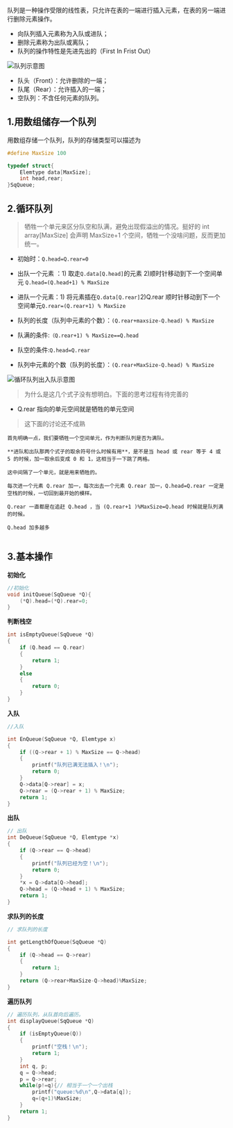 
队列是一种操作受限的线性表，只允许在表的一端进行插入元素，在表的另一端进行删除元素操作。

- 向队列插入元素称为入队或进队；
- 删除元素称为出队或离队；
- 队列的操作特性是先进先出的（First In Frist Out）

![队列示意图](https://images-1302683597.cos.ap-nanjing.myqcloud.com/images/StudyNotes/Algorithm/images_20220327203458.png)

- 队头（Front）：允许删除的一端；
- 队尾（Rear）：允许插入的一端；
- 空队列：不含任何元素的队列。

## 1.用数组储存一个队列

用数组存储一个队列，队列的存储类型可以描述为

```c
#define MaxSize 100

typedef struct{
    Elemtype data[MaxSize];
    int head,rear;
}SqQueue;
```

## 2.循环队列

> 牺牲一个单元来区分队空和队满，避免出现假溢出的情况。挺好的 int array[MaxSize] 会声明 MaxSize+1 个空间，牺牲一个没啥问题，反而更加统一。

- 初始时：`Q.head=Q.rear=0`

- 出队一个元素 ：1) 取走`Q.data[Q.head]`的元素 2)顺时针移动到下一个空间单元 `Q.head=(Q.head+1) % MaxSize`

- 进队一个元素：1) 将元素插在`Q.data[Q.rear]`2)Q.rear 顺时针移动到下一个空间单元`Q.rear=(Q.rear+1) % MaxSize`

- 队列的长度（队列中元素的个数）：`(Q.rear+maxsize-Q.head) % MaxSize`

- 队满的条件:`（Q.rear+1) % MaxSize==Q.head`

- 队空的条件:`Q.head=Q.rear`

- 队列中元素的个数（队列的长度）：`(Q.rear+MaxSize-Q.head) % MaxSize`

![循环队列出入队示意图](https://images-1302683597.cos.ap-nanjing.myqcloud.com/images/StudyNotes/Algorithm/images_20220327203511.png)

> 为什么是这几个式子没有想明白。下面的思考过程有待完善的

- Q.rear 指向的单元空间就是牺牲的单元空间

> 这下面的讨论还不成熟

```
首先明确一点，我们要牺牲一个空间单元，作为判断队列是否为满队。

**进队和出队那两个式子的取余符号什么时候有用**，是不是当 head 或 rear 等于 4 或 5 的时候，加一取余后变成 0 和 1，这相当于一下跳了两格。

这中间隔了一个单元，就是用来牺牲的。

每次进一个元素 Q.rear 加一，每次出去一个元素 Q.rear 加一，Q.head=Q.rear 一定是空栈的时候，一切回到最开始的模样。

Q.rear 一直都是在追赶 Q.head ，当 (Q.rear+1 )%MaxSize=Q.head 时候就是队列满的时候。 

Q.head 加多越多


```

## 3.基本操作

**初始化**

```c
//初始化
void initQueue(SqQueue *Q){
    (*Q).head=(*Q).rear=0;
}
```
**判断栈空**

```c
int isEmptyQueue(SqQueue *Q)
{
    if (Q.head == Q.rear)
    {
        return 1;
    }
    else
    {
        return 0;
    }
}
```
**入队**

```c
//入队

int EnQueue(SqQueue *Q, Elemtype x)
{
    if ((Q->rear + 1) % MaxSize == Q->head)
    {
        printf("队列已满无法插入！\n");
        return 0;
    }
    Q->data[Q->rear] = x;
    Q->rear = (Q->rear + 1) % MaxSize;
    return 1;
}
```
**出队**

```c
// 出队
int DeQueue(SqQueue *Q, Elemtype *x)
{
    if (Q->rear == Q->head)
    {
        printf("队列已经为空！\n");
        return 0;
    }
    *x = Q->data[Q->head];
    Q->head = (Q->head + 1) % MaxSize;
    return 1;
}
```
**求队列的长度**

```c
// 求队列的长度

int getLengthOfQueue(SqQueue *Q)
{
    if (Q->head == Q->rear)
    {
        return 1;
    }
    return (Q->rear+MaxSize-Q->head)%MaxSize;
}
```

**遍历队列**

```c
// 遍历队列，从队首向后遍历。
int displayQueue(SqQueue *Q)
{
    if (isEmptyQueue(Q))
    {
        printf("空栈！\n");
        return 1;
    }
    int q, p;
    q = Q->head;
    p = Q->rear;
    while(p!=q){// 相当于一个一个出栈
        printf("queue:%d\n",Q->data[q]);
        q=(q+1)%MaxSize;
    }
    return 1;
}
```